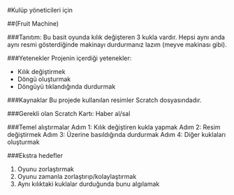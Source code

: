 #Kulüp yöneticileri için 

##(Fruit Machine)

###Tanıtım:
Bu basit oyunda kılık değişteren 3 kukla vardır. Hepsi aynı anda aynı resmi gösterdiğinde makinayı durdurmanız lazım (meyve makinası gibi).

###Yetenekler
Projenin içerdiği yetenekler: 

- Kılık değiştirmek
- Döngü oluşturmak
- Döngüyü tıklandığında durdurmak

###Kaynaklar
Bu projede kullanılan resimler Scratch dosyasındadır.

###Gerekli olan Scratch Kartı:
Haber al/sal

###Temel alıştırmalar
Adım 1: Kılık değiştiren kukla yapmak
Adım 2: Resim değiştirmek
Adım 3: Üzerine basıldığında durdurmak
Adım 4: Diğer kuklaları oluşturmak

###Ekstra hedefler
1. Oyunu zorlaştırmak
2. Oyunu zamanla zorlaştırıp/kolaylaştırmak
3. Aynı kılıktaki kuklalar durduğunda bunu algılamak
